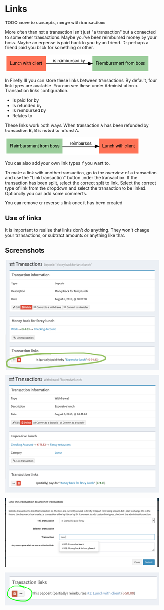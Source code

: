 # Links

TODO move to concepts, merge with transactions

More often than not a transaction isn't just "a transaction" but a connected to some other transactions. Maybe you've been reimbursed money by your boss. Maybe an expense is paid back to you by an friend. Or perhaps a friend paid you back for something or other.

![Inward link](./images/links1.png)

In Firefly III you can store these links between transactions. By default, four link types are available. You can see these under Administration > Transaction links configuration.

* Is paid for by
* Is refunded by
* Is reimbursed by
* Relates to

These links work both ways. When transaction A has been refunded by transaction B, B is noted to refund A.

![Outward link](./images/links2.png)

You can also add your own link types if you want to.

To make a link with another transaction, go to the overview of a transaction and use the "Link transaction" button under the transaction. If the transaction has been split, select the correct split to link. Select the correct type of link from the dropdown and select the transaction to be linked. Optionally you can add some comments.

You can remove or reverse a link once it has been created.

## Use of links

It is important to realise that links don't *do* anything. They won't change your transactions, or subtract amounts or anything like that.

## Screenshots

![The "Lunch with client" expense is reimbursed by your boss in transaction "Lunch reimbursement".](./images/links-inward.png)

![Vice versa, "Lunch reimbursement" reimburses you for "Lunch with client".](./images/links-outward.png)

![Use this modal to create a new link](./images/links-modal.png)

![You can delete the link or make the transactions switch positions.](./images/links-change.png)
